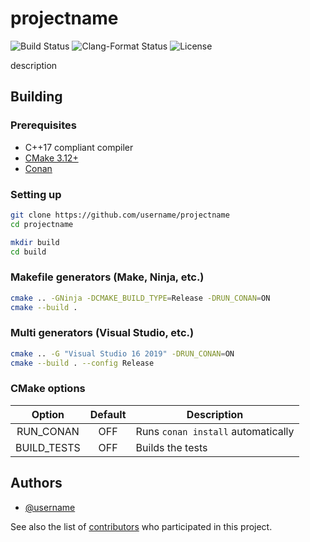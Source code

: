 # projectname

![Build Status](https://github.com/username/projectname/workflows/CI/badge.svg)
![Clang-Format Status](https://github.com/username/projectname/workflows/clang-format/badge.svg)
![License](https://img.shields.io/github/license/username/projectname)

description

## Building

### Prerequisites

* C++17 compliant compiler
* [CMake 3.12+](https://cmake.org/download/)
* [Conan](https://conan.io/downloads.html)

### Setting up

```sh
git clone https://github.com/username/projectname
cd projectname
```

```sh
mkdir build
cd build
```

### Makefile generators (Make, Ninja, etc.)

```sh
cmake .. -GNinja -DCMAKE_BUILD_TYPE=Release -DRUN_CONAN=ON
cmake --build .
```

### Multi generators (Visual Studio, etc.)

```sh
cmake .. -G "Visual Studio 16 2019" -DRUN_CONAN=ON
cmake --build . --config Release
```

### CMake options

|   Option    | Default | Description                        |
| :---------: | :-----: | ---------------------------------- |
|  RUN_CONAN  |   OFF   | Runs `conan install` automatically |
| BUILD_TESTS |   OFF   | Builds the tests                   |

## Authors

* [@username](https://github.com/username)

See also the list of [contributors](https://github.com/username/projectname) who participated in this project.
